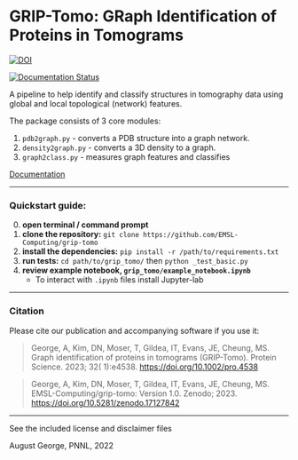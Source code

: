 # GRIP-Tomo: GRaph Identification of Proteins in Tomograms

[![DOI](https://zenodo.org/badge/542728266.svg)](https://doi.org/10.5281/zenodo.17127841)

[![Documentation Status](https://readthedocs.org/projects/grip-tomo/badge/?version=latest)](https://grip-tomo.readthedocs.io/en/latest/?badge=latest)


A pipeline to help identify and classify structures in tomography data using global and local topological (network) features. 

The package consists of 3 core modules: 
1. `pdb2graph.py` - converts a PDB structure into a graph network. 
2. `density2graph.py` - converts a 3D density to a graph. 
3. `graph2class.py` - measures graph features and classifies

[Documentation](https://grip-tomo.readthedocs.io/en/latest/)

---

### Quickstart guide:

0. **open terminal / command prompt**
1. **clone the repository:** `git clone https://github.com/EMSL-Computing/grip-tomo`
2. **install the dependencies:** `pip install -r /path/to/requirements.txt`  
3. **run tests:** `cd path/to/grip_tomo/` then `python _test_basic.py`
4. **review example notebook, `grip_tomo/example_notebook.ipynb`**
    - To interact with `.ipynb` files install Jupyter-lab

---

### Citation
Please cite our publication and accompanying software if you use it:

> George, A, Kim, DN, Moser, T, Gildea, IT, Evans, JE, Cheung, MS. Graph identification of proteins in tomograms (GRIP-Tomo). Protein Science. 2023; 32( 1):e4538. https://doi.org/10.1002/pro.4538

> George, A, Kim, DN, Moser, T, Gildea, IT, Evans, JE, Cheung, MS. EMSL-Computing/grip-tomo: Version 1.0. Zenodo; 2023. https://doi.org/10.5281/zenodo.17127842 


---

See the included license and disclaimer files

August George, PNNL, 2022


